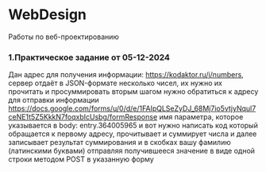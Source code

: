 # WebDesign
 Работы по веб-проектированию
### 1.Практическое задание от 05-12-2024
Дан адрес для получения информации: https://kodaktor.ru/j/numbers, 
сервер отдаёт в JSON-формате несколько чисел, их нужно их прочитать и просуммировать
вторым шагом нужно обратиться к адресу для отправки информации
https://docs.google.com/forms/u/0/d/e/1FAIpQLSeZyDJ_68Mj7io5vtjyNqul7ceNE1t5Z5KkkN7foqxbIcUsbg/formResponse
имя параметра, которое указывается в body: entry.364005965
и вот нужно написать код который обращается к первому адресу, 
прочитывает и суммирует числа и далее записывает результат суммирования и в скобках 
вашу фамилию (латинскими буквами) отправляя получившееся значение в виде одной строки методом POST 
в указанную форму